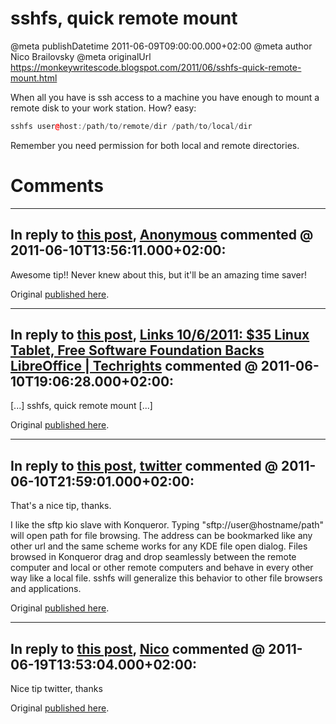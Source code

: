 # sshfs, quick remote mount

@meta publishDatetime 2011-06-09T09:00:00.000+02:00
@meta author Nico Brailovsky
@meta originalUrl https://monkeywritescode.blogspot.com/2011/06/sshfs-quick-remote-mount.html

When all you have is ssh access to a machine you have enough to mount a remote disk to your work station. How? easy:

```c++
sshfs user@host:/path/to/remote/dir /path/to/local/dir
```

Remember you need permission for both local and remote directories.

# Comments

---
## In reply to [this post](), [Anonymous]() commented @ 2011-06-10T13:56:11.000+02:00:

Awesome tip!! Never knew about this, but it'll be an amazing time saver!

Original [published here](md_blog/2011/0609_sshfsquickremotemount.md).

---
## In reply to [this post](), [Links 10/6/2011: $35 Linux Tablet, Free Software Foundation Backs LibreOffice | Techrights](http://techrights.org/2011/06/10/fsf-backs-libreoffice/) commented @ 2011-06-10T19:06:28.000+02:00:

[...] sshfs, quick remote mount [...]

Original [published here](md_blog/2011/0609_sshfsquickremotemount.md).

---
## In reply to [this post](), [twitter](http://slashdot.org/~twitter/journal/217907) commented @ 2011-06-10T21:59:01.000+02:00:

That's a nice tip, thanks.

I like the sftp kio slave with Konqueror. Typing "sftp://user@hostname/path" will open path for file browsing. The address can be bookmarked like any other url and the same scheme works for any KDE file open dialog. Files browsed in Konqueror drag and drop seamlessly between the remote computer and local or other remote computers and behave in every other way like a local file. sshfs will generalize this behavior to other file browsers and applications.

Original [published here](md_blog/2011/0609_sshfsquickremotemount.md).

---
## In reply to [this post](), [Nico](md_blog/youfoundadeadlink.md) commented @ 2011-06-19T13:53:04.000+02:00:

Nice tip twitter, thanks

Original [published here](md_blog/2011/0609_sshfsquickremotemount.md).

